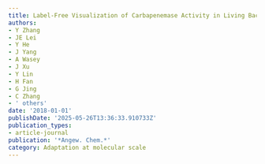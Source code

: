 ```yaml
---
title: Label-Free Visualization of Carbapenemase Activity in Living Bacteria
authors:
- Y Zhang
- JE Lei
- Y He
- J Yang
- A Wasey
- J Xu
- Y Lin
- H Fan
- G Jing
- C Zhang
- ' others'
date: '2018-01-01'
publishDate: '2025-05-26T13:36:33.910733Z'
publication_types:
- article-journal
publication: '*Angew. Chem.*'
category: Adaptation at molecular scale
---
```

